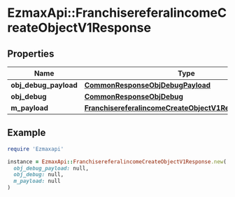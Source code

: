 # EzmaxApi::FranchisereferalincomeCreateObjectV1Response

## Properties

| Name | Type | Description | Notes |
| ---- | ---- | ----------- | ----- |
| **obj_debug_payload** | [**CommonResponseObjDebugPayload**](CommonResponseObjDebugPayload.md) |  |  |
| **obj_debug** | [**CommonResponseObjDebug**](CommonResponseObjDebug.md) |  | [optional] |
| **m_payload** | [**FranchisereferalincomeCreateObjectV1ResponseMPayload**](FranchisereferalincomeCreateObjectV1ResponseMPayload.md) |  |  |

## Example

```ruby
require 'Ezmaxapi'

instance = EzmaxApi::FranchisereferalincomeCreateObjectV1Response.new(
  obj_debug_payload: null,
  obj_debug: null,
  m_payload: null
)
```


